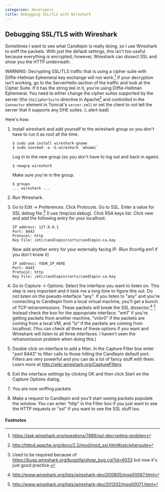```yaml
---
categories: developers
title: Debugging SSL/TLS with Wireshark
---
```

## Debugging SSL/TLS with Wireshark
Sometimes I want to see what Candlepin is really doing, so I use Wireshark to
sniff the packets.  With just the default settings, this isn't too useful
because everything is encrypted; however, Wireshark can dissect SSL and show
you the HTTP underneath.

WARNING: Decrypting SSL/TLS traffic that is using a cipher suite with
Diffie-Hellman Ephemeral key exchange will not work.[^1]  If your decryption
isn't working, go to the ServerHello section of the traffic and look at the
Cipher Suite.  If it has the string `DHE` in it, you're using Diffie-Hellman
Ephemeral.  You need to either change the cipher suites supported by the
server (the `SSLCipherSuite` directive in Apache[^2] and controlled in the
`Connector` element in Tomcat's `server.xml`) or set the client to not tell
the server that it supports any DHE suites.
{:.alert-bad}

Here's how:

1. Install wireshark and add yourself to the wireshark group so you don't have to run it as root all the time.

   ```
   $ sudo yum install wireshark-gnome
   $ sudo usermod -a -G wireshark `whoami`
   ```

   Log in to the new group (so you don't have to log out and back in again).

   ```
   $ newgrp wireshark
   ```

   Make sure you're in the group.

   ```
   $ groups
   ... wireshark ...
   ```

1. Run Wireshark.
1. Go to Edit -> Preferences.  Click Protocols.  Go to SSL.  Enter a value for
   SSL debug file.[^3]  (I use /tmp/ssl.debug).  Click RSA keys list.
   Click new and add the following entry for your localhost:

   ```
   IP address: 127.0.0.1
   Port: 8443
   Protocol: http
   Key File: /etc/candlepin/certs/candlepin-ca.key
   ```

    Now add another entry for your externally facing IP.  (Run ifconfig em1 if you don't know it)

   ```
   IP address: YOUR_IP_HERE
   Port: 8443
   Protocol: http
   Key File: /etc/candlepin/certs/candlepin-ca.key
   ```

1. Go to Capture -> Options.  Select the interface you want to listen on.  This
   step is very important and it took me a long time to figure this out.  Do
   not listen on the pseudo-interface "any".  If you listen to "any" and you're
   connecting to Candlepin from a local virtual machine, you'll get a bunch of
   TCP retransmissions.  These packets will break the SSL dissector.[^4] [^5]
   Instead check the box for the appropriate interface. "em1"
   if you're getting packets from another machine, "virbr0" if the packets are
   coming from a local VM, and "lo" if the packets are coming from localhost.
   (You can check all three of these options if you want and Wireshark will
   listen to all three interfaces.  I haven't seen the retransmission problem
   when doing this.)
1. Double click on interface to add a filter.  In the Capture Filter box enter
   "port 8443" to filter calls to those hitting the Candlepin default port.
   Filters are very powerful and you can do a lot of fancy stuff with them.
   Learn more at http://wiki.wireshark.org/CaptureFilters
1. Exit the interface settings by clicking OK and then click Start on the
   Capture Options dialog.
1. You are now sniffing packets
1. Make a request to Candlepin and you'll start seeing packets populate the
   window.  You can enter "http" in the Filter box if you just want to see the
   HTTP requests or "ssl" if you want to see the SSL stuff too.

#### Footnotes
[^1]: <https://ask.wireshark.org/questions/7886/ssl-decrypting-problem>
[^2]: <http://httpd.apache.org/docs/2.2/mod/mod_ssl.html#sslciphersuite>
[^3]: Used to be required because of <https://bugs.wireshark.org/bugzilla/show_bug.cgi?id=6033> but now it's just good practice.
[^4]: <http://www.wireshark.org/lists/wireshark-dev/200805/msg00067.html>
[^5]: <http://www.wireshark.org/lists/wireshark-dev/201202/msg00071.html>
